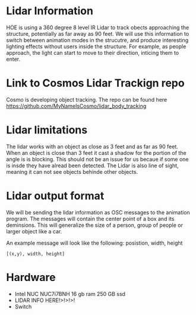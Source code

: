 # Lidar Information
HOE is using a 360 degree 8 level IR Lidar to track obects approaching the structure, potentially as far away as 90 feet.  We will use this information to switch between animation modes in the strucutre, and produce interesting lighting effects without users inside the structure.  For example, as people approach, the light can start to move to their direction, inticing them to enter.  

# Link to Cosmos Lidar Trackign repo
Cosmo is developing object tracking.  The repo can be found here
https://github.com/MyNameIsCosmo/lidar_body_tracking

# Lidar limitations
The lidar works with an object as close as 3 feet and as far as 90 feet.  When an object is close than 3 feet it cast a shadow for the portion of the angle is is blocking.  This should not be an issue for us becaue if some one is insde they have alread been detected.  The Lidar is also line of sight, meaning it can not see objects behinde other objects.

# Lidar output format
We will be sending the lidar information as OSC messages to the animation program.  The messages will contain the center point of a box and its deminsions.  This will generalize the size of a person, group of people or larger object like a car.  

An example message will look like the following:
posistion, width, height
```
[(x,y), width, height]
```

# Hardware
- Intel NUC NUC7i7BNH 16 gb ram 250 GB ssd
- LIDAR INFO HERE!>!>!>!
- Switch
